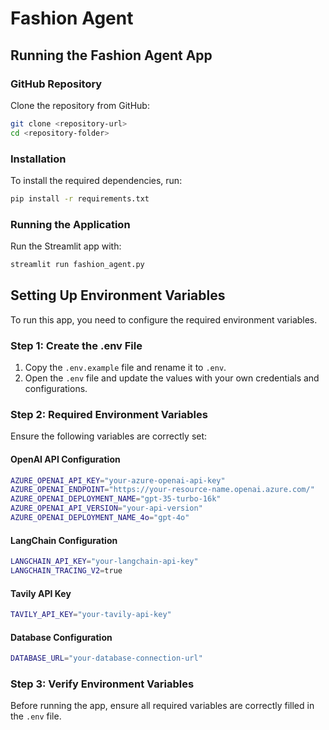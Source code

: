 # Fashion Agent

## Running the Fashion Agent App

### GitHub Repository

Clone the repository from GitHub:

```sh
git clone <repository-url>
cd <repository-folder>
```

### Installation

To install the required dependencies, run:

```sh
pip install -r requirements.txt
```

### Running the Application

Run the Streamlit app with:

```sh
streamlit run fashion_agent.py
```

## Setting Up Environment Variables

To run this app, you need to configure the required environment variables.

### Step 1: Create the .env File

1. Copy the `.env.example` file and rename it to `.env`.
2. Open the `.env` file and update the values with your own credentials and configurations.

### Step 2: Required Environment Variables

Ensure the following variables are correctly set:

#### OpenAI API Configuration

```sh
AZURE_OPENAI_API_KEY="your-azure-openai-api-key"
AZURE_OPENAI_ENDPOINT="https://your-resource-name.openai.azure.com/"
AZURE_OPENAI_DEPLOYMENT_NAME="gpt-35-turbo-16k"
AZURE_OPENAI_API_VERSION="your-api-version"
AZURE_OPENAI_DEPLOYMENT_NAME_4o="gpt-4o"
```

#### LangChain Configuration

```sh
LANGCHAIN_API_KEY="your-langchain-api-key"
LANGCHAIN_TRACING_V2=true
```

#### Tavily API Key

```sh
TAVILY_API_KEY="your-tavily-api-key"
```

#### Database Configuration

```sh
DATABASE_URL="your-database-connection-url"
```

### Step 3: Verify Environment Variables

Before running the app, ensure all required variables are correctly filled in the `.env` file.

